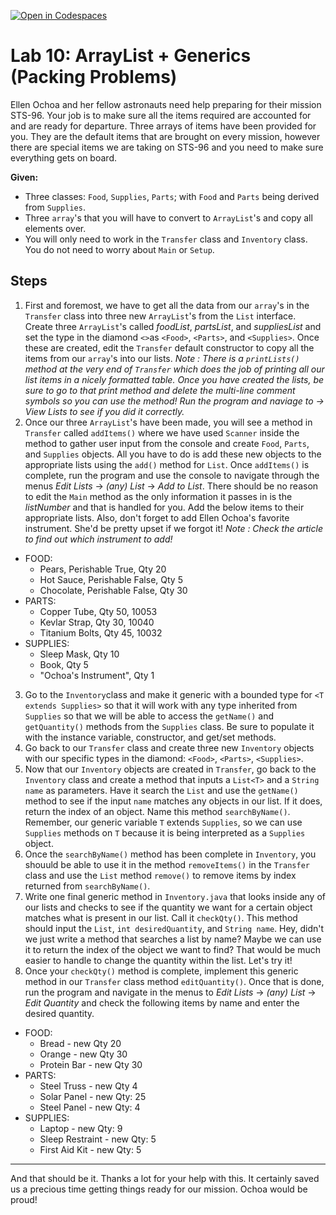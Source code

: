 [![Open in Codespaces](https://classroom.github.com/assets/launch-codespace-2972f46106e565e64193e422d61a12cf1da4916b45550586e14ef0a7c637dd04.svg)](https://classroom.github.com/open-in-codespaces?assignment_repo_id=17252624)
# Lab 10: ArrayList + Generics (Packing Problems)

  Ellen Ochoa and her fellow astronauts need help preparing for their mission STS-96. Your job is to make sure all the items required are accounted for and are ready for departure. Three arrays of items have been provided for you. They are the default items that are brought on every mission, however there are special items we are taking on STS-96 and you need to make sure everything gets on board.

**Given:**
  - Three classes: `Food`, `Supplies`, `Parts`; with `Food` and `Parts` being derived from `Supplies`. 
  - Three `array`'s that you will have to convert to `ArrayList`'s and copy all elements over.
  - You will only need to work in the `Transfer` class and  `Inventory` class. You do not need to worry about `Main` or `Setup`.

## Steps
1. First and foremost, we have to get all the data from our `array`'s in the `Transfer` class into three new `ArrayList`'s from the `List` interface. Create three `ArrayList`'s called *foodList*, *partsList*, and *suppliesList* and set the type in the diamond `<>`as `<Food>`, `<Parts>`, and `<Supplies>`. Once these are created, edit the `Transfer` default constructor to copy all the items from our `array`'s into our lists.
*Note : There is a `printLists()` method at the very end of `Transfer` which does the job of printing all our list items in a nicely formatted table. Once you have created the lists, be sure to go to that print method and delete the multi-line comment symbols so you can use the method! Run the program and naviage to -> View Lists to see if you did it correctly.* 
2. Once our three `ArrayList`'s have been made, you will see a method in `Transfer` called `addItems()` where we have used `Scanner` inside the method to gather user input from the console and create `Food`, `Parts`, and `Supplies` objects. All you have to do is add these new objects to the appropriate lists using the `add()` method for `List`.
Once `addItems()` is complete, run the program and use the console to navigate through the menus  *Edit Lists* -> *(any) List* -> *Add to List*. There should be no reason to edit the `Main` method as the only information it passes in is the *listNumber* and that is handled for you. 
Add the below items to their appropriate lists. Also, don't forget to add Ellen Ochoa's favorite instrument. She'd be pretty upset if we forgot it! 
*Note : Check the article to find out which instrument to add!*
- FOOD: 
    - Pears, Perishable True, Qty 20
    - Hot Sauce, Perishable False, Qty 5
    - Chocolate, Perishable False, Qty 30 
- PARTS:
    - Copper Tube, Qty 50, 10053
    - Kevlar Strap, Qty 30, 10040
    - Titanium Bolts, Qty 45, 10032
- SUPPLIES:
    - Sleep Mask, Qty 10
    - Book, Qty 5
    - "Ochoa's Instrument", Qty 1
            
3. Go to the `Inventory`class and make it generic with a bounded type for `<T extends Supplies>` so that it will work with any type inherited from `Supplies` so that we will be able to access the `getName()` and `getQuantity()` methods from the `Supplies` class. Be sure to populate it with the instance variable, constructor, and get/set methods.
4. Go back to our `Transfer` class and create three new `Inventory` objects with our specific types in the diamond: `<Food>`, `<Parts>`, `<Supplies>`.
5. Now that our `Inventory` objects are created in `Transfer`, go back to the `Inventory` class and create a method that inputs a `List<T>` and a `String name` as parameters. Have it search the `List` and use the `getName()` method to see if the input `name` matches any objects in our list. If it does, return the index of an object. Name this method `searchByName()`. Remember, our generic variable `T` extends `Supplies`, so we can use `Supplies` methods on `T` because it is being interpreted as a `Supplies` object.
6. Once the `searchByName()` method has been complete in `Inventory`, you shouuld be able to use it in the method `removeItems()` in the `Transfer` class and use the `List` method `remove()` to remove items by index returned from `searchByName()`. 
7. Write one final generic method in `Inventory.java` that looks inside any of our lists and checks to see if the quantity we want for a certain object matches what is present in our list. Call it `checkQty()`. This method should input the `List`, `int desiredQuantity`, and `String name`. 
Hey, didn't we just write a method that searches a list by name? Maybe we can use it to return the index of the object we want to find? That would be much easier to handle to change the quantity within the list. Let's try it!
8. Once your `checkQty()` method is complete, implement this generic method in our `Transfer` class method `editQuantity()`. Once that is done, run the program and navigate in the menus to *Edit Lists* -> *(any) List* -> *Edit Quantity* and check the following items by name and enter the desired quantity.
- FOOD: 
    - Bread - new Qty 20
    - Orange - new Qty 30
    - Protein Bar - new Qty 30 
- PARTS:
    - Steel Truss - new Qty 4
    - Solar Panel - new Qty: 25
    - Steel Panel - new Qty: 4
- SUPPLIES:
    - Laptop - new Qty: 9
    - Sleep Restraint - new Qty: 5
    - First Aid Kit - new Qty: 5
---
And that should be it. Thanks a lot for your help with this. It certainly saved us a precious time getting things ready for our mission. Ochoa would be proud!

